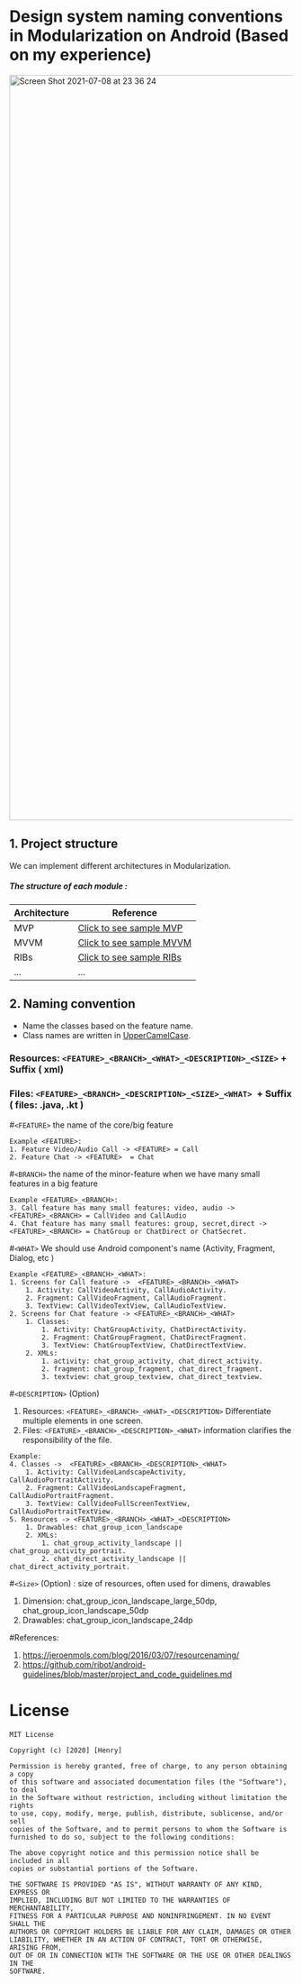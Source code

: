 
# Design system naming conventions in Modularization on Android (Based on my experience)

<img width="1323" alt="Screen Shot 2021-07-08 at 23 36 24" src="https://user-images.githubusercontent.com/5199109/124959842-d83a5980-e045-11eb-960d-ca39a2e36b04.png">


## 1. Project structure

We can implement different architectures in Modularization.
##### The structure of each module :

|Architecture|Reference|
|--|--|
| MVP | [Click to see sample MVP](https://github.com/MindorksOpenSource/android-mvp-architecture) |
| MVVM | [Click to see sample MVVM](https://github.com/MindorksOpenSource/android-mvvm-architecture) |
| RIBs | [Click to see sample RIBs](https://github.com/uber/RIBs) |
| ... | ...|


## 2. Naming convention

 - Name the classes based on the feature name.
 - Class names are written in [UpperCamelCase](https://en.wikipedia.org/wiki/Camel_case). 

### Resources: `<FEATURE>_<BRANCH>_<WHAT>_<DESCRIPTION>_<SIZE>` + Suffix ( xml)

### Files: `<FEATURE>_<BRANCH>_<DESCRIPTION>_<SIZE>_<WHAT> `+ Suffix ( files: .java, .kt )


#`<FEATURE>` the name of the core/big feature 
```
Example <FEATURE>: 
1. Feature Video/Audio Call -> <FEATURE> = Call
2. Feature Chat -> <FEATURE>  = Chat
```

#`<BRANCH>`  the name of the minor-feature when we have many small features in a big feature 
```
Example <FEATURE>_<BRANCH>:
3. Call feature has many small features: video, audio -> <FEATURE>_<BRANCH> = CallVideo and CallAudio
4. Chat feature has many small features: group, secret,direct -> <FEATURE>_<BRANCH> = ChatGroup or ChatDirect or ChatSecret.
```

#`<WHAT>` We should use Android component's name (Activity, Fragment, Dialog, etc )

```
Example <FEATURE>_<BRANCH>_<WHAT>:
1. Screens for Call feature ->  <FEATURE>_<BRANCH>_<WHAT>
	1. Activity: CallVideoActivity, CallAudioActivity.
	2. Fragment: CallVideoFragment, CallAudioFragment.
	3. TextView: CallVideoTextView, CallAudioTextView.
2. Screens for Chat feature -> <FEATURE>_<BRANCH>_<WHAT>
	1. Classes:
	 	1. Activity: ChatGroupActivity, ChatDirectActivity.
		2. Fragment: ChatGroupFragment, ChatDirectFragment.
		3. TextView: ChatGroupTextView, ChatDirectTextView.
	2. XMLs:
		1. activity: chat_group_activity, chat_direct_activity.
		2. fragment: chat_group_fragment, chat_direct_fragment.
		3. textview: chat_group_textview, chat_direct_textview.
```

#`<DESCRIPTION>` (Option)
  1. Resources: ```<FEATURE>_<BRANCH>_<WHAT>_<DESCRIPTION>``` Differentiate multiple elements in one screen. 
  2. Files: `<FEATURE>_<BRANCH>_<DESCRIPTION>_<WHAT>` information clarifies the responsibility of the file.
			

```
Example:
4. Classes ->  <FEATURE>_<BRANCH>_<DESCRIPTION>_<WHAT>
	1. Activity: CallVideoLandscapeActivity, CallAudioPortraitActivity.
	2. Fragment: CallVideoLandscapeFragment, CallAudioPortraitFragment.
	3. TextView: CallVideoFullScreenTextView, CallAudioPortraitTextView.
5. Resources -> <FEATURE>_<BRANCH>_<WHAT>_<DESCRIPTION>
	1. Drawables: chat_group_icon_landscape
	2. XMLs:
		1. chat_group_activity_landscape || chat_group_activity_portrait.
		2. chat_direct_activity_landscape || chat_direct_activity_portrait.
```

#`<Size>` (Option) : size of resources, often used for dimens, drawables
1. Dimension:  chat_group_icon_landscape_large_50dp, chat_group_icon_landscape_50dp
2. Drawables:  chat_group_icon_landscape_24dp

#References:
1. https://jeroenmols.com/blog/2016/03/07/resourcenaming/
2. https://github.com/ribot/android-guidelines/blob/master/project_and_code_guidelines.md

# License

```
MIT License

Copyright (c) [2020] [Henry]

Permission is hereby granted, free of charge, to any person obtaining a copy
of this software and associated documentation files (the "Software"), to deal
in the Software without restriction, including without limitation the rights
to use, copy, modify, merge, publish, distribute, sublicense, and/or sell
copies of the Software, and to permit persons to whom the Software is
furnished to do so, subject to the following conditions:

The above copyright notice and this permission notice shall be included in all
copies or substantial portions of the Software.

THE SOFTWARE IS PROVIDED "AS IS", WITHOUT WARRANTY OF ANY KIND, EXPRESS OR
IMPLIED, INCLUDING BUT NOT LIMITED TO THE WARRANTIES OF MERCHANTABILITY,
FITNESS FOR A PARTICULAR PURPOSE AND NONINFRINGEMENT. IN NO EVENT SHALL THE
AUTHORS OR COPYRIGHT HOLDERS BE LIABLE FOR ANY CLAIM, DAMAGES OR OTHER
LIABILITY, WHETHER IN AN ACTION OF CONTRACT, TORT OR OTHERWISE, ARISING FROM,
OUT OF OR IN CONNECTION WITH THE SOFTWARE OR THE USE OR OTHER DEALINGS IN THE
SOFTWARE.
```
